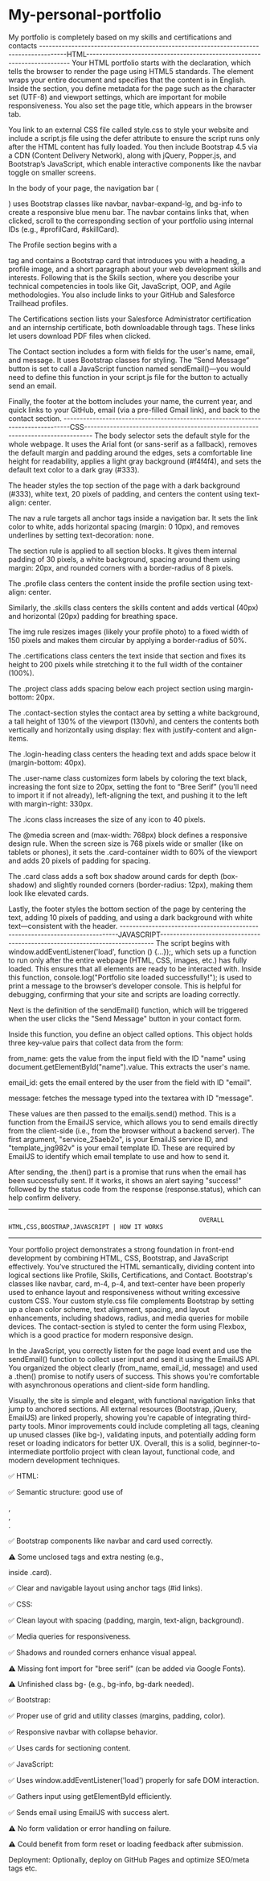 # My-personal-portfolio
My portfolio is completely based on my skills and certifications and contacts
--------------------------------------------------------------------------------------HTML-------------------------------------------------------------------------
Your HTML portfolio starts with the <!DOCTYPE html> declaration, which tells the browser to render the page using HTML5 standards. The <html lang="en"> element wraps your entire document and specifies that the content is in English. Inside the <head> section, you define metadata for the page such as the character set (UTF-8) and viewport settings, which are important for mobile responsiveness. You also set the page title, which appears in the browser tab.

You link to an external CSS file called style.css to style your website and include a script.js file using the defer attribute to ensure the script runs only after the HTML content has fully loaded. You then include Bootstrap 4.5 via a CDN (Content Delivery Network), along with jQuery, Popper.js, and Bootstrap’s JavaScript, which enable interactive components like the navbar toggle on smaller screens.

In the body of your page, the navigation bar (<nav>) uses Bootstrap classes like navbar, navbar-expand-lg, and bg-info to create a responsive blue menu bar. The navbar contains links that, when clicked, scroll to the corresponding section of your portfolio using internal IDs (e.g., #profilCard, #skillCard).

The Profile section begins with a <section> tag and contains a Bootstrap card that introduces you with a heading, a profile image, and a short paragraph about your web development skills and interests. Following that is the Skills section, where you describe your technical competencies in tools like Git, JavaScript, OOP, and Agile methodologies. You also include links to your GitHub and Salesforce Trailhead profiles.

The Certifications section lists your Salesforce Administrator certification and an internship certificate, both downloadable through <a> tags. These links let users download PDF files when clicked.

The Contact section includes a form with fields for the user's name, email, and message. It uses Bootstrap classes for styling. The “Send Message” button is set to call a JavaScript function named sendEmail()—you would need to define this function in your script.js file for the button to actually send an email.

Finally, the footer at the bottom includes your name, the current year, and quick links to your GitHub, email (via a pre-filled Gmail link), and back to the contact section.
--------------------------------------------------------------------------------CSS--------------------------------------------------------------------------------
The body selector sets the default style for the whole webpage. It uses the Arial font (or sans-serif as a fallback), removes the default margin and padding around the edges, sets a comfortable line height for readability, applies a light gray background (#f4f4f4), and sets the default text color to a dark gray (#333).

The header styles the top section of the page with a dark background (#333), white text, 20 pixels of padding, and centers the content using text-align: center.

The nav a rule targets all anchor tags inside a navigation bar. It sets the link color to white, adds horizontal spacing (margin: 0 10px), and removes underlines by setting text-decoration: none.

The section rule is applied to all section blocks. It gives them internal padding of 30 pixels, a white background, spacing around them using margin: 20px, and rounded corners with a border-radius of 8 pixels.

The .profile class centers the content inside the profile section using text-align: center.

Similarly, the .skills class centers the skills content and adds vertical (40px) and horizontal (20px) padding for breathing space.

The img rule resizes images (likely your profile photo) to a fixed width of 150 pixels and makes them circular by applying a border-radius of 50%.

The .certifications class centers the text inside that section and fixes its height to 200 pixels while stretching it to the full width of the container (100%).

The .project class adds spacing below each project section using margin-bottom: 20px.

The .contact-section styles the contact area by setting a white background, a tall height of 130% of the viewport (130vh), and centers the contents both vertically and horizontally using display: flex with justify-content and align-items.

The .login-heading class centers the heading text and adds space below it (margin-bottom: 40px).

The .user-name class customizes form labels by coloring the text black, increasing the font size to 20px, setting the font to “Bree Serif” (you'll need to import it if not already), left-aligning the text, and pushing it to the left with margin-right: 330px.

The .icons class increases the size of any icon to 40 pixels.

The @media screen and (max-width: 768px) block defines a responsive design rule. When the screen size is 768 pixels wide or smaller (like on tablets or phones), it sets the .card-container width to 60% of the viewport and adds 20 pixels of padding for spacing.

The .card class adds a soft box shadow around cards for depth (box-shadow) and slightly rounded corners (border-radius: 12px), making them look like elevated cards.

Lastly, the footer styles the bottom section of the page by centering the text, adding 10 pixels of padding, and using a dark background with white text—consistent with the header.
-----------------------------------------------------------------------------JAVASCRIPT----------------------------------------------------------------------------
The script begins with window.addEventListener('load', function () {...});, which sets up a function to run only after the entire webpage (HTML, CSS, images, etc.) has fully loaded. This ensures that all elements are ready to be interacted with. Inside this function, console.log("Portfolio site loaded successfully!"); is used to print a message to the browser’s developer console. This is helpful for debugging, confirming that your site and scripts are loading correctly.

Next is the definition of the sendEmail() function, which will be triggered when the user clicks the "Send Message" button in your contact form.

Inside this function, you define an object called options. This object holds three key-value pairs that collect data from the form:

from_name: gets the value from the input field with the ID "name" using document.getElementById("name").value. This extracts the user's name.

email_id: gets the email entered by the user from the field with ID "email".

message: fetches the message typed into the textarea with ID "message".

These values are then passed to the emailjs.send() method. This is a function from the EmailJS service, which allows you to send emails directly from the client-side (i.e., from the browser without a backend server). The first argument, "service_25aeb2o", is your EmailJS service ID, and "template_jng982v" is your email template ID. These are required by EmailJS to identify which email template to use and how to send 
it.

After sending, the .then() part is a promise that runs when the email has been successfully sent. If it works, it shows an alert saying "success!" followed by the status code from the response (response.status), which can help confirm delivery.

-------------------------------------------------------------------------------------------------------------------------------------------------------------------
                                                         OVERALL HTML,CSS,BOOSTRAP,JAVASCRIPT | HOW IT WORKS
-------------------------------------------------------------------------------------------------------------------------------------------------------------------
Your portfolio project demonstrates a strong foundation in front-end development by combining HTML, CSS, Bootstrap, and JavaScript effectively. You’ve structured the HTML semantically, dividing content into logical sections like Profile, Skills, Certifications, and Contact. Bootstrap's classes like navbar, card, m-4, p-4, and text-center have been properly used to enhance layout and responsiveness without writing excessive custom CSS. Your custom style.css file complements Bootstrap by setting up a clean color scheme, text alignment, spacing, and layout enhancements, including shadows, radius, and media queries for mobile devices. The contact-section is styled to center the form using Flexbox, which is a good practice for modern responsive design.

In the JavaScript, you correctly listen for the page load event and use the sendEmail() function to collect user input and send it using the EmailJS API. You organized the object clearly (from_name, email_id, message) and used a .then() promise to notify users of success. This shows you're comfortable with asynchronous operations and client-side form handling.

Visually, the site is simple and elegant, with functional navigation links that jump to anchored sections. All external resources (Bootstrap, jQuery, EmailJS) are linked properly, showing you're capable of integrating third-party tools. Minor improvements could include completing all tags, cleaning up unused classes (like bg-), validating inputs, and potentially adding form reset or loading indicators for better UX. Overall, this is a solid, beginner-to-intermediate portfolio project with clean layout, functional code, and modern development techniques.

✅ HTML:

✅ Semantic structure: good use of <section>, <nav>, <footer>.

✅ Bootstrap components like navbar and card used correctly.

⚠️ Some unclosed tags and extra nesting (e.g., <div class="skills"> inside .card).

✅ Clear and navigable layout using anchor tags (#id links).

✅ CSS:

✅ Clean layout with spacing (padding, margin, text-align, background).

✅ Media queries for responsiveness.

✅ Shadows and rounded corners enhance visual appeal.

⚠️ Missing font import for "bree serif" (can be added via Google Fonts).

⚠️ Unfinished class bg- (e.g., bg-info, bg-dark needed).

✅ Bootstrap:

✅ Proper use of grid and utility classes (margins, padding, color).

✅ Responsive navbar with collapse behavior.

✅ Uses cards for sectioning content.

✅ JavaScript:

✅ Uses window.addEventListener('load') properly for safe DOM interaction.

✅ Gathers input using getElementById efficiently.

✅ Sends email using EmailJS with success alert.

⚠️ No form validation or error handling on failure.

⚠️ Could benefit from form reset or loading feedback after submission.

Deployment:
Optionally, deploy on GitHub Pages and optimize SEO/meta tags etc.





















